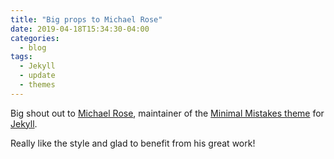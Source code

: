 ```yaml
---
title: "Big props to Michael Rose"
date: 2019-04-18T15:34:30-04:00
categories:
  - blog
tags:
  - Jekyll
  - update
  - themes
---
```


Big shout out to [Michael Rose](https://mademistakes.com/), maintainer of the [Minimal Mistakes theme](https://mmistakes.github.io/minimal-mistakes/) for [Jekyll](https://jekyllrb.com/).  

Really like the style and glad to benefit from his great work!